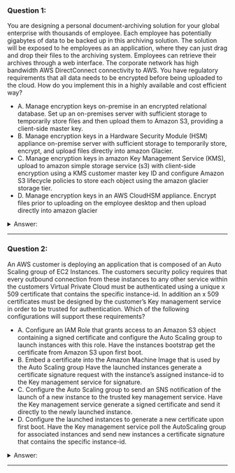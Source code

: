 ### Question 1:

You are designing a personal document-archiving solution for your global enterprise with thousands of employee. Each employee has potentially gigabytes of data to be backed up in this archiving solution. The solution will be exposed to he employees as an application, where they can just drag and drop their files to the archiving system. Employees can retrieve their archives through a web interface. The corporate network has high bandwidth AWS DirectConnect connectivity to AWS. You have regulatory requirements that all data needs to be encrypted before being uploaded to the cloud. How do you implement this in a highly available and cost efficient way?

- A. Manage encryption keys on-premise in an encrypted relational database. Set up an on-premises server with sufficient storage to temporarily store files and then upload them to Amazon S3, providing a client-side master key. 
- B. Manage encryption keys in a Hardware Security Module (HSM) appliance on-premise server with sufficient storage to temporarily store, encrypt, and upload files directly into amazon Glacier. 
- C. Manage encryption keys in amazon Key Management Service (KMS), upload to amazon simple storage service (s3) with client-side encryption using a KMS customer master key ID and configure Amazon S3 lifecycle policies to store each object using the amazon glacier storage tier.
- D. Manage encryption keys in an AWS CloudHSM appliance. Encrypt files prior to uploading on the employee desktop and then upload directly into amazon glacier 

<details><summary>Answer:</summary><p>
[C]

Explanation:

Question 1@http://jayendrapatil.com/aws-key-management-service-kms/

A: Storing temporary increases cost and not a high availability option

B: Not cost effective

C: With CSE-KMS the encryption happens at client side before the object is upload to S3 and KMS is cost effective as well

D: Not cost effective

</p></details><hr>

### Question 2:

An AWS customer is deploying an application that is composed of an Auto Scaling group of EC2 Instances. The customers security policy requires that every outbound connection from these instances to any other service within the customers Virtual Private Cloud must be authenticated using a unique x 509 certificate that contains the specific instance-id. In addition an x 509 certificates must be designed by the customer’s Key management service in order to be trusted for authentication. Which of the following configurations will support these requirements?

- A. Configure an IAM Role that grants access to an Amazon S3 object containing a signed certificate and configure the Auto Scaling group to launch instances with this role. Have the instances bootstrap get the certificate from Amazon S3 upon first boot.
- B. Embed a certificate into the Amazon Machine Image that is used by the Auto Scaling group Have the launched instances generate a certificate signature request with the instance’s assigned instance-id to the Key management service for signature.
- C. Configure the Auto Scaling group to send an SNS notification of the launch of a new instance to the trusted key management service. Have the Key management service generate a signed certificate and send it directly to the newly launched instance.
- D. Configure the launched instances to generate a new certificate upon first boot. Have the Key management service poll the AutoScaling group for associated instances and send new instances a certificate signature that contains the specific instance-id.

<details><summary>Answer:</summary><p>
[C]

Explanation:

Question 2@http://jayendrapatil.com/aws-key-management-service-kms/

</p></details><hr>

